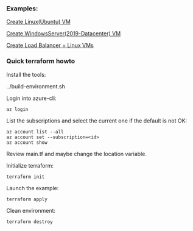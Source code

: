 ### Examples:

[Create Linux(Ubuntu) VM](https://github.com/adavarski/DevOps-AZURE-demo/tree/main/VM/Linux-VM)

[Create WindowsServer(2019-Datacenter) VM](https://github.com/adavarski/DevOps-AZURE-demo/tree/main/VM/Windows-VM)

[Create Load Balancer + Linux VMs](https://github.com/adavarski/DevOps-AZURE-demo/tree/main/VM/LB)


### Quick terraform howto
Install the tools:

../build-environment.sh

Login into azure-cli:
```
az login
```
List the subscriptions and select the current one if the default is not OK:
```
az account list --all
az account set --subscription=<id>
az account show
```
Review main.tf and maybe change the location variable.

Initialize terraform:
```
terraform init
```
Launch the example:
```
terraform apply
```

Clean environment:
```
terraform destroy
```

